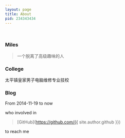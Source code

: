 ```yaml
---
layout: page
title: About
pid: 234343434
---
```

<br />

### Miles

> 一个脱离了高级趣味的人

### College
太平镇皇家男子电脑维修专业技校  

### Blog
From 2014-11-19 to now  

who involved in
> <i class="icon-github"></i>[GitHub](https://github.com/{{ site.author.github }})

to reach me